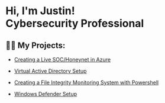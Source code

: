<h1>Hi, I'm Justin! <br/>Cybersecurity Professional </h1>

<h2>👨‍💻 My Projects:</h2>

  - [Creating a Live SOC/Honeynet in Azure](https://github.com/jduran0300/Azure-SOC) <br>
    
  - [Virtual Active Directory Setup](https://github.com/jduran0300/Virtual-Active-Directory-Environment-Setup) <br>
  
  - [Creating a File Integrity Monitoring System with Powershell](https://github.com/jduran0300/File-Integrity-Monitoring-System)<br>

  - [Windows Defender Setup](https://github.com/jduran0300/Windows-Defender-and-Firewall-Configuration)



